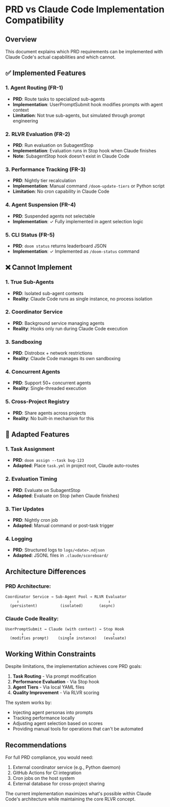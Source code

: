 # PRD vs Claude Code Implementation Compatibility

## Overview

This document explains which PRD requirements can be implemented with Claude Code's actual capabilities and which cannot.

## ✅ Implemented Features

### 1. Agent Routing (FR-1)
- **PRD**: Route tasks to specialized sub-agents
- **Implementation**: UserPromptSubmit hook modifies prompts with agent context
- **Limitation**: Not true sub-agents, but simulated through prompt engineering

### 2. RLVR Evaluation (FR-2)
- **PRD**: Run evaluation on SubagentStop
- **Implementation**: Evaluation runs in Stop hook when Claude finishes
- **Note**: SubagentStop hook doesn't exist in Claude Code

### 3. Performance Tracking (FR-3)
- **PRD**: Nightly tier recalculation
- **Implementation**: Manual command `/doom-update-tiers` or Python script
- **Limitation**: No cron capability in Claude Code

### 4. Agent Suspension (FR-4)
- **PRD**: Suspended agents not selectable
- **Implementation**: ✓ Fully implemented in agent selection logic

### 5. CLI Status (FR-5)
- **PRD**: `doom status` returns leaderboard JSON
- **Implementation**: ✓ Implemented as `/doom-status` command

## ❌ Cannot Implement

### 1. True Sub-Agents
- **PRD**: Isolated sub-agent contexts
- **Reality**: Claude Code runs as single instance, no process isolation

### 2. Coordinator Service
- **PRD**: Background service managing agents
- **Reality**: Hooks only run during Claude Code execution

### 3. Sandboxing
- **PRD**: Distrobox + network restrictions
- **Reality**: Claude Code manages its own sandboxing

### 4. Concurrent Agents
- **PRD**: Support 50+ concurrent agents
- **Reality**: Single-threaded execution

### 5. Cross-Project Registry
- **PRD**: Share agents across projects
- **Reality**: No built-in mechanism for this

## 🔄 Adapted Features

### 1. Task Assignment
- **PRD**: `doom assign --task bug-123`
- **Adapted**: Place `task.yml` in project root, Claude auto-routes

### 2. Evaluation Timing
- **PRD**: Evaluate on SubagentStop
- **Adapted**: Evaluate on Stop (when Claude finishes)

### 3. Tier Updates
- **PRD**: Nightly cron job
- **Adapted**: Manual command or post-task trigger

### 4. Logging
- **PRD**: Structured logs to `logs/<date>.ndjson`
- **Adapted**: JSONL files in `.claude/scoreboard/`

## Architecture Differences

### PRD Architecture:
```
Coordinator Service → Sub-Agent Pool → RLVR Evaluator
     ↓                      ↓                ↓
  (persistent)          (isolated)       (async)
```

### Claude Code Reality:
```
UserPromptSubmit → Claude (with context) → Stop Hook
       ↓                    ↓                  ↓
  (modifies prompt)    (single instance)   (evaluate)
```

## Working Within Constraints

Despite limitations, the implementation achieves core PRD goals:

1. **Task Routing** - Via prompt modification
2. **Performance Evaluation** - Via Stop hook
3. **Agent Tiers** - Via local YAML files
4. **Quality Improvement** - Via RLVR scoring

The system works by:
- Injecting agent personas into prompts
- Tracking performance locally
- Adjusting agent selection based on scores
- Providing manual tools for operations that can't be automated

## Recommendations

For full PRD compliance, you would need:
1. External coordinator service (e.g., Python daemon)
2. GitHub Actions for CI integration
3. Cron jobs on the host system
4. External database for cross-project sharing

The current implementation maximizes what's possible within Claude Code's architecture while maintaining the core RLVR concept.